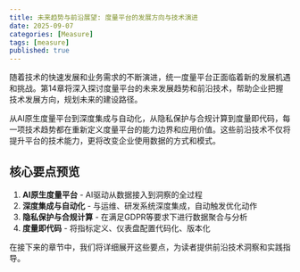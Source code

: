 ```yaml
---
title: 未来趋势与前沿展望: 度量平台的发展方向与技术演进
date: 2025-09-07
categories: [Measure]
tags: [measure]
published: true
---
```

随着技术的快速发展和业务需求的不断演进，统一度量平台正面临着新的发展机遇和挑战。第14章将深入探讨度量平台的未来发展趋势和前沿技术，帮助企业把握技术发展方向，规划未来的建设路径。

从AI原生度量平台到深度集成与自动化，从隐私保护与合规计算到度量即代码，每一项技术趋势都在重新定义度量平台的能力边界和应用价值。这些前沿技术不仅将提升平台的技术能力，更将改变企业使用数据的方式和模式。

## 核心要点预览

1. **AI原生度量平台** - AI驱动从数据接入到洞察的全过程
2. **深度集成与自动化** - 与运维、研发系统深度集成，自动触发优化动作
3. **隐私保护与合规计算** - 在满足GDPR等要求下进行数据聚合与分析
4. **度量即代码** - 将指标定义、仪表盘配置代码化、版本化

在接下来的章节中，我们将详细展开这些要点，为读者提供前沿技术洞察和实践指导。